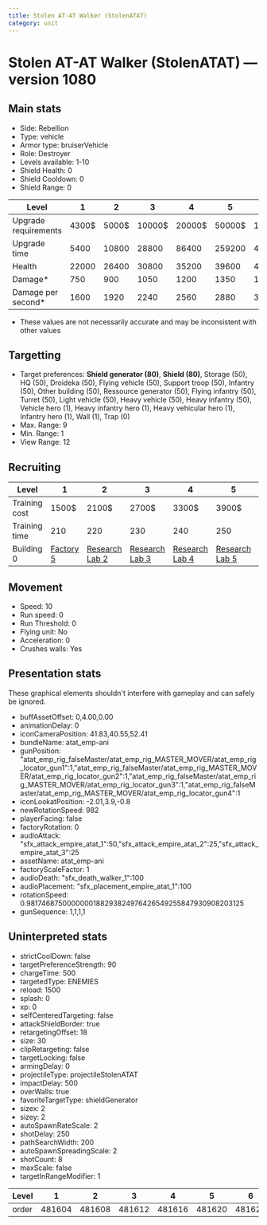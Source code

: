 ```yaml
---
title: Stolen AT-AT Walker (StolenATAT)
category: unit
---
```


# Stolen AT-AT Walker (StolenATAT) — version 1080

## Main stats

  * Side: Rebellion
  * Type: vehicle
  * Armor type: bruiserVehicle
  * Role: Destroyer
  * Levels available: 1-10
  * Shield Health: 0
  * Shield Cooldown: 0
  * Shield Range: 0

|Level               |1    |2    |3     |4     |5     |6      |7      |8      |9       |10      |
|--------------------|-----|-----|------|------|------|-------|-------|-------|--------|--------|
|Upgrade requirements|4300$|5000$|10000$|20000$|50000$|135000$|225000$|450000$|1500000$|2500000$|
|Upgrade time        |5400 |10800|28800 |86400 |259200|432000 |604800 |864000 |1209600 |1209600 |
|Health              |22000|26400|30800 |35200 |39600 |44000  |48400  |52800  |57200   |66000   |
|Damage*             |750  |900  |1050  |1200  |1350  |1500   |1650   |1800   |1950    |2250    |
|Damage per second*  |1600 |1920 |2240  |2560  |2880  |3200   |3520   |3840   |4160    |4800    |

* These values are not necessarily accurate and may be inconsistent with other values

## Targetting

  * Target preferences: **Shield generator (80)**, **Shield (80)**, Storage (50), HQ (50), Droideka (50), Flying vehicle (50), Support troop (50), Infantry (50), Other building (50), Ressource generator (50), Flying infantry (50), Turret (50), Light vehicle (50), Heavy vehicle (50), Heavy infantry (50), Vehicle hero (1), Heavy infantry hero (1), Heavy vehicular hero (1), Infantry hero (1), Wall (1), Trap (0)
  * Max. Range: 9
  * Min. Range: 1
  * View Range: 12

## Recruiting

|Level        |1                             |2                                     |3                                     |4                                     |5                                     |6                                     |7                                     |8                                     |9                                     |10                                     |
|-------------|------------------------------|--------------------------------------|--------------------------------------|--------------------------------------|--------------------------------------|--------------------------------------|--------------------------------------|--------------------------------------|--------------------------------------|---------------------------------------|
|Training cost|1500$                         |2100$                                 |2700$                                 |3300$                                 |3900$                                 |4500$                                 |5100$                                 |6000$                                 |6300$                                 |6900$                                  |
|Training time|210                           |220                                   |230                                   |240                                   |250                                   |260                                   |270                                   |400                                   |430                                   |460                                    |
|Building 0   |[Factory 5](rebelFactory.html)|[Research Lab 2](rebelOffenseLab.html)|[Research Lab 3](rebelOffenseLab.html)|[Research Lab 4](rebelOffenseLab.html)|[Research Lab 5](rebelOffenseLab.html)|[Research Lab 6](rebelOffenseLab.html)|[Research Lab 7](rebelOffenseLab.html)|[Research Lab 8](rebelOffenseLab.html)|[Research Lab 9](rebelOffenseLab.html)|[Research Lab 10](rebelOffenseLab.html)|

## Movement

  * Speed: 10
  * Run speed: 0
  * Run Threshold: 0
  * Flying unit: No
  * Acceleration: 0
  * Crushes walls: Yes

## Presentation stats

These graphical elements shouldn't interfere with gameplay and can safely be ignored.

  * buffAssetOffset: 0,4.00,0.00
  * animationDelay: 0
  * iconCameraPosition: 41.83,40.55,52.41
  * bundleName: atat_emp-ani
  * gunPosition: "atat_emp_rig_falseMaster/atat_emp_rig_MASTER_MOVER/atat_emp_rig_locator_gun1":1,"atat_emp_rig_falseMaster/atat_emp_rig_MASTER_MOVER/atat_emp_rig_locator_gun2":1,"atat_emp_rig_falseMaster/atat_emp_rig_MASTER_MOVER/atat_emp_rig_locator_gun3":1,"atat_emp_rig_falseMaster/atat_emp_rig_MASTER_MOVER/atat_emp_rig_locator_gun4":1
  * iconLookatPosition: -2.01,3.9,-0.8
  * newRotationSpeed: 982
  * playerFacing: false
  * factoryRotation: 0
  * audioAttack: "sfx_attack_empire_atat_1":50,"sfx_attack_empire_atat_2":25,"sfx_attack_empire_atat_3":25
  * assetName: atat_emp-ani
  * factoryScaleFactor: 1
  * audioDeath: "sfx_death_walker_1":100
  * audioPlacement: "sfx_placement_empire_atat_1":100
  * rotationSpeed: 0.9817468750000000188293824976426549255847930908203125
  * gunSequence: 1,1,1,1

## Uninterpreted stats

  * strictCoolDown: false
  * targetPreferenceStrength: 90
  * chargeTime: 500
  * targetedType: ENEMIES
  * reload: 1500
  * splash: 0
  * xp: 0
  * selfCenteredTargeting: false
  * attackShieldBorder: true
  * retargetingOffset: 18
  * size: 30
  * clipRetargeting: false
  * targetLocking: false
  * armingDelay: 0
  * projectileType: projectileStolenATAT
  * impactDelay: 500
  * overWalls: true
  * favoriteTargetType: shieldGenerator
  * sizex: 2
  * sizey: 2
  * autoSpawnRateScale: 2
  * shotDelay: 250
  * pathSearchWidth: 200
  * autoSpawnSpreadingScale: 2
  * shotCount: 8
  * maxScale: false
  * targetInRangeModifier: 1

|Level|1     |2     |3     |4     |5     |6     |7     |8     |9     |10    |
|-----|------|------|------|------|------|------|------|------|------|------|
|order|481604|481608|481612|481616|481620|481624|481628|481632|481636|481640|

